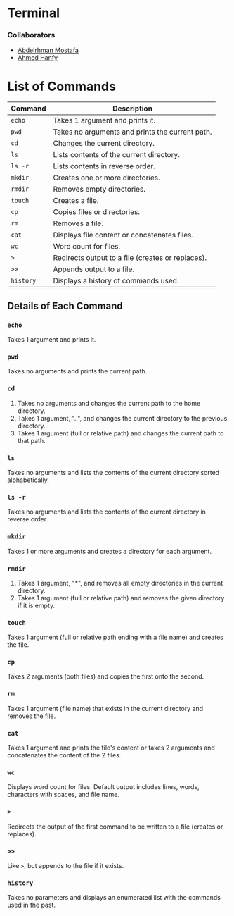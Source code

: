 # Terminal

### Collaborators

- [Abdelrhman Mostafa](https://github.com/3bde1r7man)
- [Ahmed Hanfy](https://github.com/ahanfybekheet)




# List of Commands

| Command | Description |
| ------- | ----------- |
| `echo` | Takes 1 argument and prints it. |
| `pwd` | Takes no arguments and prints the current path. |
| `cd` | Changes the current directory. |
| `ls` | Lists contents of the current directory. |
| `ls -r` | Lists contents in reverse order. |
| `mkdir` | Creates one or more directories. |
| `rmdir` | Removes empty directories. |
| `touch` | Creates a file. |
| `cp` | Copies files or directories. |
| `rm` | Removes a file. |
| `cat` | Displays file content or concatenates files. |
| `wc` | Word count for files. |
| `>` | Redirects output to a file (creates or replaces). |
| `>>` | Appends output to a file. |
| `history` | Displays a history of commands used. |

## Details of Each Command

### `echo`
Takes 1 argument and prints it.

### `pwd`
Takes no arguments and prints the current path.

### `cd`
1. Takes no arguments and changes the current path to the home directory.
2. Takes 1 argument, "..", and changes the current directory to the previous directory.
3. Takes 1 argument (full or relative path) and changes the current path to that path.

### `ls`
Takes no arguments and lists the contents of the current directory sorted alphabetically.

### `ls -r`
Takes no arguments and lists the contents of the current directory in reverse order.

### `mkdir`
Takes 1 or more arguments and creates a directory for each argument.

### `rmdir`
1. Takes 1 argument, "*", and removes all empty directories in the current directory.
2. Takes 1 argument (full or relative path) and removes the given directory if it is empty.

### `touch`
Takes 1 argument (full or relative path ending with a file name) and creates the file.

### `cp`
Takes 2 arguments (both files) and copies the first onto the second.

### `rm`
Takes 1 argument (file name) that exists in the current directory and removes the file.

### `cat`
Takes 1 argument and prints the file's content or takes 2 arguments and concatenates the content of the 2 files.

### `wc`
Displays word count for files. Default output includes lines, words, characters with spaces, and file name.

### `>`
Redirects the output of the first command to be written to a file (creates or replaces).

### `>>`
Like `>`, but appends to the file if it exists.

### `history`
Takes no parameters and displays an enumerated list with the commands used in the past.
